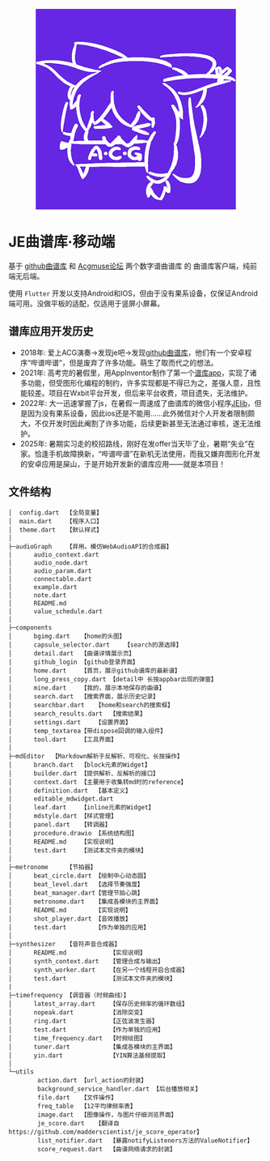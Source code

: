 <p align="center"><img src="assets/icon.png" alt="JEapp Icon" /></p>

# JE曲谱库·移动端

基于 [github曲谱库](https://github.com/zytx121/je/issues) 和 [Acgmuse论坛](https://www.acgmuse.com) 两个数字谱曲谱库 的 曲谱库客户端，纯前端无后端。

使用 `Flutter` 开发以支持Android和IOS，但由于没有果系设备，仅保证Android端可用。没做平板的适配，仅适用于竖屏小屏幕。

## 谱库应用开发历史
- 2018年: 爱上ACG演奏→发现je吧→发现[github曲谱库](https://github.com/zytx121/je/issues)，他们有一个安卓程序“哔谱哔谱”，但是废弃了许多功能。萌生了取而代之的想法。
- 2021年: 高考完的暑假里，用AppInventor制作了第一个[谱库app](https://www.bilibili.com/video/BV1bP4y1P7EC)，实现了诸多功能，但受图形化编程的制约，许多实现都是不得已为之，差强人意，且性能较差。项目在Wxbit平台开发，但后来平台收费，项目遗失，无法维护。
- 2022年: 大一迅速掌握了js，在暑假一周速成了曲谱库的微信小程序[JElib](https://github.com/madderscientist/JElib)，但是因为没有果系设备，因此ios还是不能用……此外微信对个人开发者限制颇大，不仅开发时因此阉割了许多功能，后续更新甚至无法通过审核，遂无法维护。
- 2025年: 暑期实习走的校招路线，刚好在发offer当天毕了业，暑期“失业”在家。恰逢手机故障换新，“哔谱哔谱”在新机无法使用，而我又嫌弃图形化开发的安卓应用是屎山，于是开始开发新的谱库应用——就是本项目！

## 文件结构
```
│  config.dart  【全局变量】
│  main.dart    【程序入口】
│  theme.dart   【默认样式】
│
├─audioGraph    【弃用。模仿WebAudioAPI的合成器】
│      audio_context.dart
│      audio_node.dart
│      audio_param.dart
│      connectable.dart
│      example.dart
│      note.dart
│      README.md
│      value_schedule.dart
│  
├─components
│      bgimg.dart   【home的头图】
│      capsule_selector.dart    【search的源选择】
│      detail.dart  【曲谱详情展示页】
|      github_login 【github登录界面】
│      home.dart    【首页，展示github谱库的最新谱】
│      long_press_copy.dart 【detail中 长按appbar出现的弹窗】
│      mine.dart    【我的，展示本地保存的曲谱】
│      search.dart  【搜索界面，展示历史记录】
│      searchbar.dart   【home和search的搜索框】
│      search_results.dart  【搜索结果】
│      settings.dart    【设置界面】
|      temp_textarea【带dispose回调的输入组件】
│      tool.dart    【工具界面】
│      
├─mdEditor  【Markdown解析于反解析、可视化、长按操作】
│      branch.dart  【block元素的Widget】
│      builder.dart 【提供解析、反解析的接口】
│      context.dart 【主要用于收集转md时的reference】
│      definition.dart  【基本定义】
│      editable_mdwidget.dart
│      leaf.dart    【inline元素的Widget】
│      mdstyle.dart 【样式管理】
│      panel.dart   【转调器】
│      procedure.drawio 【系统结构图】
│      README.md    【实现说明】
│      test.dart    【测试本文件夹的模块】
│
├─metronome     【节拍器】
│      beat_circle.dart 【绘制中心动态圆】
│      beat_level.dart  【选择节奏强度】
│      beat_manager.dart【管理节拍心跳】
│      metronome.dart   【集成各模块的主界面】
│      README.md        【实现说明】
│      shot_player.dart 【音效播放】
│      test.dart        【作为单独的应用】
│
├─synthesizer   【音符声音合成器】
│      README.md            【实现说明】
│      synth_context.dart   【管理合成与输出】
│      synth_worker.dart    【在另一个线程开启合成器】
│      test.dart            【测试本文件夹的模块】
|
├─timefrequency 【调音器（时频曲线）】
│      latest_array.dart    【保存历史频率的循环数组】
│      nopeak.dart          【消除突变】
│      ring.dart            【正弦波发生器】
│      test.dart            【作为单独的应用】
│      time_frequency.dart  【时频绘图】
│      tuner.dart           【集成各模块的主界面】
│      yin.dart             【YIN算法基频提取】
│
└─utils
        action.dart 【url_action的封装】
        background_service_handler.dart 【后台播放相关】
        file.dart   【文件操作】
        freq_table  【12平均律频率表】
        image.dart  【图像操作，与图片仔细浏览界面】
        je_score.dart   【翻译自https://github.com/madderscientist/je_score_operator】
        list_notifier.dart  【暴露notifyListeners方法的ValueNotifier】
        score_request.dart  【曲谱网络请求的封装】
```
